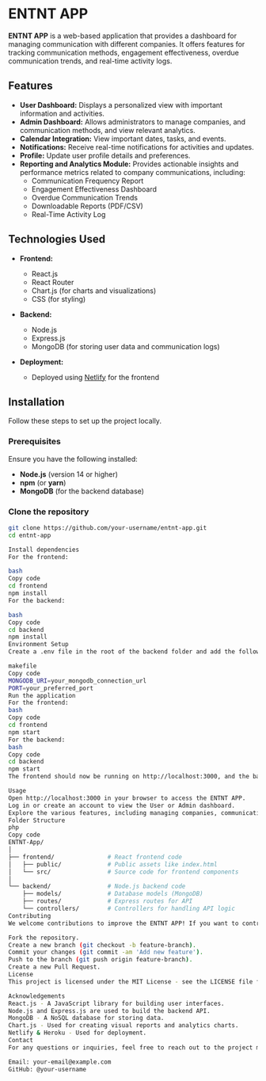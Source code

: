 # ENTNT APP

**ENTNT APP** is a web-based application that provides a dashboard for managing communication with different companies. It offers features for tracking communication methods, engagement effectiveness, overdue communication trends, and real-time activity logs.

## Features

- **User Dashboard:** Displays a personalized view with important information and activities.
- **Admin Dashboard:** Allows administrators to manage companies, and communication methods, and view relevant analytics.
- **Calendar Integration:** View important dates, tasks, and events.
- **Notifications:** Receive real-time notifications for activities and updates.
- **Profile:** Update user profile details and preferences.
- **Reporting and Analytics Module:** Provides actionable insights and performance metrics related to company communications, including:
  - Communication Frequency Report
  - Engagement Effectiveness Dashboard
  - Overdue Communication Trends
  - Downloadable Reports (PDF/CSV)
  - Real-Time Activity Log

## Technologies Used

- **Frontend:** 
  - React.js
  - React Router
  - Chart.js (for charts and visualizations)
  - CSS (for styling)

- **Backend:** 
  - Node.js
  - Express.js
  - MongoDB (for storing user data and communication logs)

- **Deployment:**
  - Deployed using [Netlify](https://www.netlify.com/) for the frontend

## Installation

Follow these steps to set up the project locally.

### Prerequisites

Ensure you have the following installed:

- **Node.js** (version 14 or higher)
- **npm** (or **yarn**)
- **MongoDB** (for the backend database)

### Clone the repository

```bash
git clone https://github.com/your-username/entnt-app.git
cd entnt-app

Install dependencies
For the frontend:

bash
Copy code
cd frontend
npm install
For the backend:

bash
Copy code
cd backend
npm install
Environment Setup
Create a .env file in the root of the backend folder and add the following environment variables:

makefile
Copy code
MONGODB_URI=your_mongodb_connection_url
PORT=your_preferred_port
Run the application
For the frontend:
bash
Copy code
cd frontend
npm start
For the backend:
bash
Copy code
cd backend
npm start
The frontend should now be running on http://localhost:3000, and the backend on http://localhost:5000.

Usage
Open http://localhost:3000 in your browser to access the ENTNT APP.
Log in or create an account to view the User or Admin dashboard.
Explore the various features, including managing companies, communication methods, and accessing the reporting and analytics section.
Folder Structure
php
Copy code
ENTNT-App/
│
├── frontend/               # React frontend code
│   ├── public/             # Public assets like index.html
│   └── src/                # Source code for frontend components
│
└── backend/                # Node.js backend code
    ├── models/             # Database models (MongoDB)
    ├── routes/             # Express routes for API
    └── controllers/        # Controllers for handling API logic
Contributing
We welcome contributions to improve the ENTNT APP! If you want to contribute, follow these steps:

Fork the repository.
Create a new branch (git checkout -b feature-branch).
Commit your changes (git commit -am 'Add new feature').
Push to the branch (git push origin feature-branch).
Create a new Pull Request.
License
This project is licensed under the MIT License - see the LICENSE file for details.

Acknowledgements
React.js - A JavaScript library for building user interfaces.
Node.js and Express.js are used to build the backend API.
MongoDB - A NoSQL database for storing data.
Chart.js - Used for creating visual reports and analytics charts.
Netlify & Heroku - Used for deployment.
Contact
For any questions or inquiries, feel free to reach out to the project maintainer at:

Email: your-email@example.com
GitHub: @your-username


